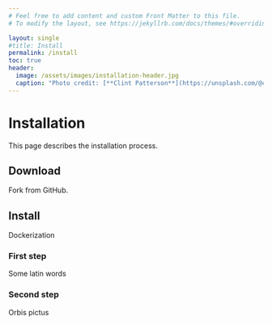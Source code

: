 ```yaml
---
# Feel free to add content and custom Front Matter to this file.
# To modify the layout, see https://jekyllrb.com/docs/themes/#overriding-theme-defaults

layout: single
#title: Install
permalink: /install
toc: true
header:
  image: /assets/images/installation-header.jpg
  caption: "Photo credit: [**Clint Patterson**](https://unsplash.com/@cbpsc1?utm_source=unsplash&utm_medium=referral&utm_content=creditCopyText) on [**Unsplash**](http://unsplash.com/)"
---
```


# Installation

This page describes the installation process.

## Download
Fork from GitHub.

## Install
Dockerization

### First step

Some latin words

### Second step

Orbis pictus
